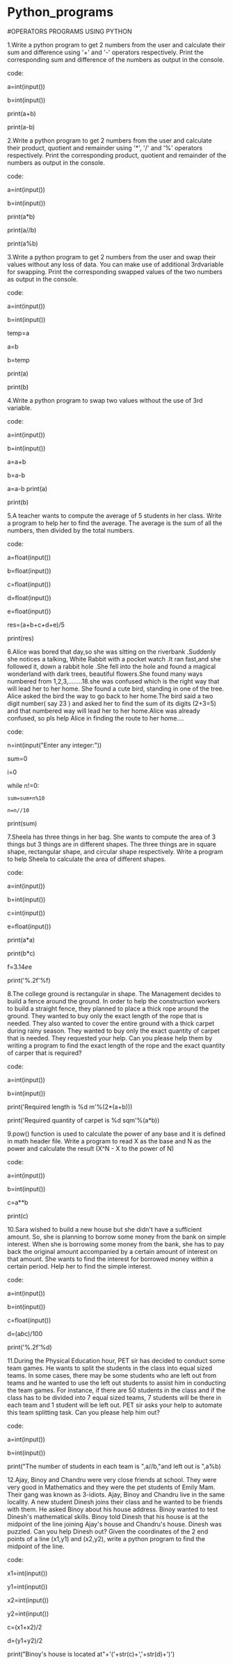 # Python_programs

#OPERATORS PROGRAMS USING PYTHON

1.Write a python program to get 2 numbers from the user and calculate their sum and difference using '+' and '-' operators respectively. Print the corresponding sum and difference of the numbers as output in the console.

code:

a=int(input())

b=int(input())

print(a+b)

print(a-b)

2.Write a python program to get 2 numbers from the user and calculate their product, quotient and remainder using '*', '/' and '%' operators respectively. Print the corresponding product, quotient and remainder of the numbers as output in the console. 

code:

a=int(input())

b=int(input())

print(a*b)

print(a//b)

print(a%b)

3.Write a python program to get 2 numbers from the user and swap their values without any loss of data. You can make use of additional 3rdvariable for swapping. Print the corresponding swapped values of the two numbers as output in the console. 

code:

a=int(input())

b=int(input())

temp=a

a=b

b=temp

print(a)

print(b)

4.Write a python program to swap two values without the use of 3rd variable. 

code:

a=int(input())

b=int(input())

a=a+b

b=a-b

a=a-b
print(a)

print(b)

5.A teacher wants to compute the average of 5 students in her class. Write a program to help her to find the average. The average is the sum of all the numbers, then divided by the total numbers. 

code:

a=float(input())

b=float(input())

c=float(input())

d=float(input())

e=float(input())

res=(a+b+c+d+e)/5

print(res)

6.Alice was bored that day,so she was sitting on the riverbank .Suddenly she notices a talking, White Rabbit with a pocket watch .It ran fast,and she followed it, down a rabbit hole .She fell into the hole and found a magical wonderland with dark trees, beautiful flowers.She found many ways numbered from 1,2,3,........18.she was confused which is the right way that will lead her to her home. She found a cute bird, standing in one of the tree. Alice asked the bird the way to go back to her home.The bird said a two digit number( say 23 ) and asked her to find the sum of its digits (2+3=5) and that numbered way will lead her to her home.Alice was already confused, so pls help Alice in finding the route to her home.... 

code:

n=int(input("Enter any integer:"))

sum=0

i=0

while n!=0:

    sum=sum+n%10
    
    n=n//10
    
print(sum)

7.Sheela has three things in her bag. She wants to compute the area of 3 things but 3 things are in different shapes. The three things are in square shape, rectangular shape, and circular shape respectively. Write a program to help Sheela to calculate the area of different shapes. 

code:

a=int(input())

b=int(input())


c=int(input())

e=float(input())

print(a*a)

print(b*c)

f=3.14*e*e

print('%.2f'%f)

8.The college ground is rectangular in shape. The Management decides to build a fence around the ground. In order to help the construction workers to build a straight fence, they planned to place a thick rope around the ground. They wanted to buy only the exact length of the rope that is needed. They also wanted to cover the entire ground with a thick carpet during rainy season. They wanted to buy only the exact quantity of carpet that is needed. They requested your help. Can you please help them by writing a program to find the exact length of the rope and the exact quantity of carper that is required? 

code:

a=int(input())

b=int(input())

print('Required length is %d m'%(2*(a+b)))

print('Required quantity of carpet is %d sqm'%(a*b))

9.pow() function is used to calculate the power of any base and it is defined in math header file. Write a program to read X as the base and N as the power and calculate the result (X^N - X to the power of N)

code:

a=int(input())

b=int(input())

c=a**b

print(c)

10.Sara wished to build a new house but she didn't have a sufficient amount. So, she is planning to borrow some money from the bank on simple interest. When she is borrowing some money from the bank, she has to pay back the original amount accompanied by a certain amount of interest on that amount. She wants to find the interest for borrowed money within a certain period. Help her to find the simple interest. 

code:

a=int(input())

b=int(input())

c=float(input())

d=(a*b*c)/100

print('%.2f'%d)

11.During the Physical Education hour, PET sir has decided to conduct some team games. He wants to split the students in the class into equal sized teams. In some cases, there may be some students who are left out from teams and he wanted to use the left out students to assist him in conducting the team games. For instance, if there are 50 students in the class and if the class has to be divided into 7 equal sized teams, 7 students will be there in each team and 1 student will be left out. PET sir asks your help to automate this team splitting task. Can you please help him out? 

code:

a=int(input())

b=int(input())

print("The number of students in each team is ",a//b,"and left out is ",a%b)

12.Ajay, Binoy and Chandru were very close friends at school. They were very good in Mathematics and they were the pet students of Emily Mam. Their gang was known as 3-idiots. Ajay, Binoy and Chandru live in the same locality. A new student Dinesh joins their class and he wanted to be friends with them. He asked Binoy about his house address. Binoy wanted to test Dinesh's mathematical skills. Binoy told Dinesh that his house is at the midpoint of the line joining Ajay's house and Chandru's house. Dinesh was puzzled. Can you help Dinesh out? Given the coordinates of the 2 end points of a line (x1,y1) and (x2,y2), write a python program to find the midpoint of the line. 

code:

x1=int(input())

y1=int(input())

x2=int(input())

y2=int(input())

c=(x1+x2)/2

d=(y1+y2)/2

print("Binoy's house is located at"+'('+str(c)+','+str(d)+')')





